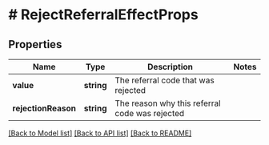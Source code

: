 # # RejectReferralEffectProps

## Properties

Name | Type | Description | Notes
------------ | ------------- | ------------- | -------------
**value** | **string** | The referral code that was rejected | 
**rejectionReason** | **string** | The reason why this referral code was rejected | 

[[Back to Model list]](../../README.md#documentation-for-models) [[Back to API list]](../../README.md#documentation-for-api-endpoints) [[Back to README]](../../README.md)


